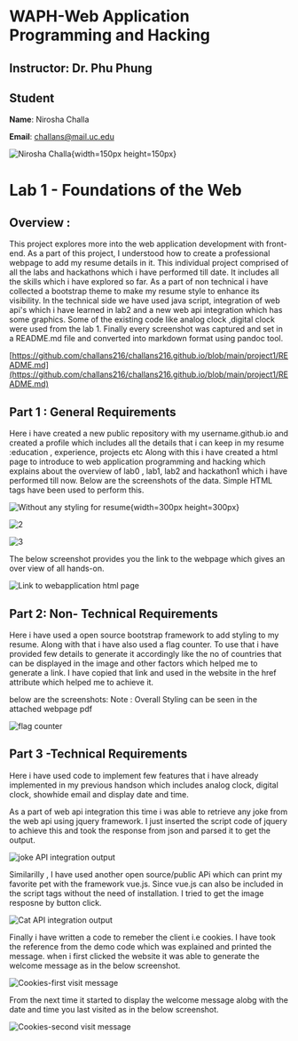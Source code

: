 # WAPH-Web Application Programming and Hacking

## Instructor: Dr. Phu Phung

## Student

**Name**: Nirosha Challa

**Email**: challans@mail.uc.edu

![Nirosha Challa](images/headshot.jpg){width=150px height=150px}

# Lab 1 - Foundations of the Web

## Overview : 
This project explores more into the web application development with front-end. As a part of this project, I understood how to create a professional webpage to add my resume details in it. This individual project comprised of all the labs and hackathons which i have performed till date. It includes all the skills which i have explored so far.
As a part of non technical i have collected a bootstrap theme to make my resume style to enhance its visibility. In the technical side we have used java script, integration of web api's which i have learned in lab2 and a new web api integration which has some graphics.
Some of the existing code like analog clock ,digital clock were used from the lab 1.
Finally every screenshot was captured and set in a README.md file and converted into markdown format using pandoc tool.

[https://github.com/challans216/challans216.github.io/blob/main/project1/README.md](https://github.com/challans216/challans216.github.io/blob/main/project1/README.md)



## Part 1 : General Requirements

Here i have created a new public repository with my username.github.io and created a profile which includes all the details that i can keep in my resume :education , experience, projects etc
Along with this i have created a html page  to introduce to web application programming and hacking which explains about the overview of lab0 , lab1, lab2 and hackathon1 which i have performed till now.
Below are the screenshots of the data.
Simple  HTML tags have been used to perform this.


![Without any styling for resume](images/1.png){width=300px height=300px}



![2](images/2.png)





![3](images/4.png)




The below screenshot provides you the link to the webpage which gives an over view of all hands-on.


![Link to webapplication html page](images/op1.png)


## Part 2: Non- Technical Requirements
Here i have used a open source bootstrap framework to add styling to my resume. Along with that i have also used a flag counter. To use that i have provided few details to generate it accordingly like the no of countries that can be displayed in the image and other factors which helped me to generate a link. I have copied that link and used in the website in the href attribute which helped me to achieve it.

below are the screenshots:
Note : Overall Styling can be seen in the attached webpage pdf


![flag counter](images/flag_counter.png)


## Part 3 -Technical Requirements

Here i have used code to implement few features that i have already implemented in my previous handson which includes analog clock, digital clock, showhide email and display date and time.


As a part of web api integration this time i was able to retrieve any joke from the web api using jquery framework. I just inserted the script code of jquery to achieve this and took the response from json and parsed it to get the output.



![joke API integration output](images/jokeApi.png)




Similarilly , I have used another open source/public APi which can print my favorite pet with the framework vue.js. Since vue.js can also be included in the script tags without the need of installation.
I tried to get the image resposne by button click.


![Cat API integration output](images/catAPI.png)



Finally i have written a code to remeber the client i.e cookies. I have took the reference from the demo code which was explained and printed the message.
when i first clicked the website it was able to generate the welcome message as  in the below screenshot.


![Cookies-first visit message](images/cookie1.png)



From the next time it started to display the welcome message alobg with the date and time you last visited as in the below screenshot.



![Cookies-second visit message](images/Cookies.png)
